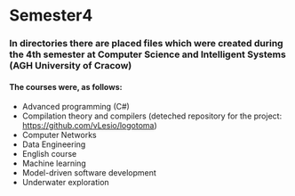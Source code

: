 # Semester4
### In directories there are placed files which were created during the 4th semester at Computer Science and Intelligent Systems (AGH University of Cracow)
#### The courses were, as follows:
- Advanced programming (C#)
- Compilation theory and compilers (deteched repository for the project: https://github.com/vLesio/logotoma)
- Computer Networks
- Data Engineering
- English course
- Machine learning
- Model-driven software development
- Underwater exploration
